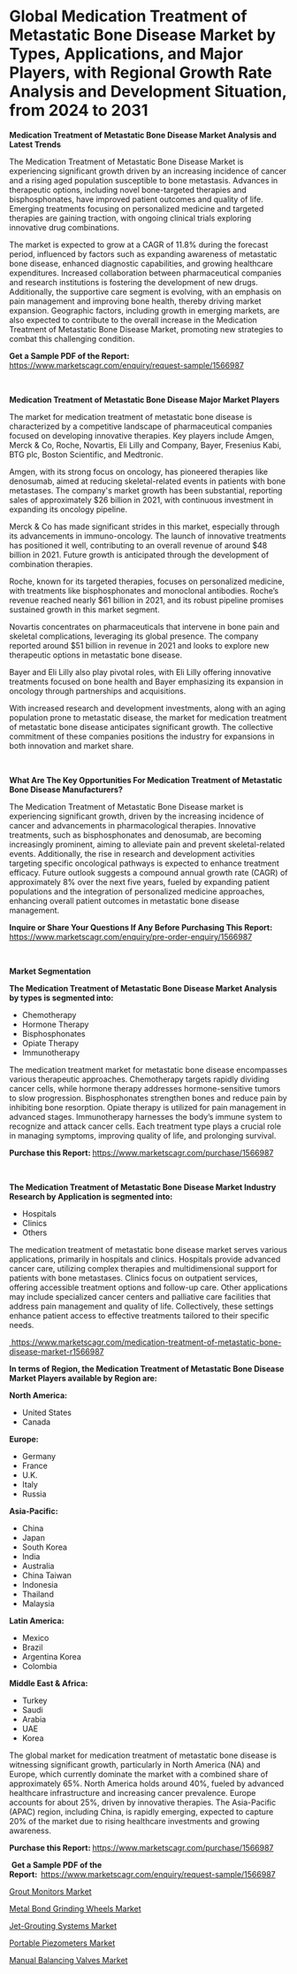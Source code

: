 <p><h1>Global Medication Treatment of Metastatic Bone Disease Market by Types, Applications, and Major Players, with Regional Growth Rate Analysis and Development Situation, from 2024 to 2031</h1></p><p><strong>Medication Treatment of Metastatic Bone Disease Market Analysis and Latest Trends</strong></p>
<p><p>The Medication Treatment of Metastatic Bone Disease Market is experiencing significant growth driven by an increasing incidence of cancer and a rising aged population susceptible to bone metastasis. Advances in therapeutic options, including novel bone-targeted therapies and bisphosphonates, have improved patient outcomes and quality of life. Emerging treatments focusing on personalized medicine and targeted therapies are gaining traction, with ongoing clinical trials exploring innovative drug combinations.</p><p>The market is expected to grow at a CAGR of 11.8% during the forecast period, influenced by factors such as expanding awareness of metastatic bone disease, enhanced diagnostic capabilities, and growing healthcare expenditures. Increased collaboration between pharmaceutical companies and research institutions is fostering the development of new drugs. Additionally, the supportive care segment is evolving, with an emphasis on pain management and improving bone health, thereby driving market expansion. Geographic factors, including growth in emerging markets, are also expected to contribute to the overall increase in the Medication Treatment of Metastatic Bone Disease Market, promoting new strategies to combat this challenging condition.</p></p>
<p><strong>Get a Sample PDF of the Report:&nbsp;</strong> <a href="https://www.marketscagr.com/enquiry/request-sample/1566987?utm_campaign=1436&utm_medium=2&utm_source=Github&utm_content=ia&utm_term=11102024&utm_id=medication-treatment-of-metastatic-bone-disease">https://www.marketscagr.com/enquiry/request-sample/1566987</a></p>
<p>&nbsp;</p>
<p><strong>Medication Treatment of Metastatic Bone Disease Major Market Players</strong></p>
<p><p>The market for medication treatment of metastatic bone disease is characterized by a competitive landscape of pharmaceutical companies focused on developing innovative therapies. Key players include Amgen, Merck & Co, Roche, Novartis, Eli Lilly and Company, Bayer, Fresenius Kabi, BTG plc, Boston Scientific, and Medtronic.</p><p>Amgen, with its strong focus on oncology, has pioneered therapies like denosumab, aimed at reducing skeletal-related events in patients with bone metastases. The company's market growth has been substantial, reporting sales of approximately $26 billion in 2021, with continuous investment in expanding its oncology pipeline.</p><p>Merck & Co has made significant strides in this market, especially through its advancements in immuno-oncology. The launch of innovative treatments has positioned it well, contributing to an overall revenue of around $48 billion in 2021. Future growth is anticipated through the development of combination therapies.</p><p>Roche, known for its targeted therapies, focuses on personalized medicine, with treatments like bisphosphonates and monoclonal antibodies. Roche’s revenue reached nearly $61 billion in 2021, and its robust pipeline promises sustained growth in this market segment.</p><p>Novartis concentrates on pharmaceuticals that intervene in bone pain and skeletal complications, leveraging its global presence. The company reported around $51 billion in revenue in 2021 and looks to explore new therapeutic options in metastatic bone disease.</p><p>Bayer and Eli Lilly also play pivotal roles, with Eli Lilly offering innovative treatments focused on bone health and Bayer emphasizing its expansion in oncology through partnerships and acquisitions.</p><p>With increased research and development investments, along with an aging population prone to metastatic disease, the market for medication treatment of metastatic bone disease anticipates significant growth. The collective commitment of these companies positions the industry for expansions in both innovation and market share.</p></p>
<p>&nbsp;</p>
<p><strong>What Are The Key Opportunities For Medication Treatment of Metastatic Bone Disease Manufacturers?</strong></p>
<p><p>The Medication Treatment of Metastatic Bone Disease market is experiencing significant growth, driven by the increasing incidence of cancer and advancements in pharmacological therapies. Innovative treatments, such as bisphosphonates and denosumab, are becoming increasingly prominent, aiming to alleviate pain and prevent skeletal-related events. Additionally, the rise in research and development activities targeting specific oncological pathways is expected to enhance treatment efficacy. Future outlook suggests a compound annual growth rate (CAGR) of approximately 8% over the next five years, fueled by expanding patient populations and the integration of personalized medicine approaches, enhancing overall patient outcomes in metastatic bone disease management.</p></p>
<p><strong>Inquire or Share Your Questions If Any Before Purchasing This Report:</strong> <a href="https://www.marketscagr.com/enquiry/pre-order-enquiry/1566987?utm_campaign=1436&utm_medium=2&utm_source=Github&utm_content=ia&utm_term=11102024&utm_id=medication-treatment-of-metastatic-bone-disease">https://www.marketscagr.com/enquiry/pre-order-enquiry/1566987</a></p>
<p>&nbsp;</p>
<p><strong>Market Segmentation</strong></p>
<p><strong>The Medication Treatment of Metastatic Bone Disease Market Analysis by types is segmented into:</strong></p>
<p><ul><li>Chemotherapy</li><li>Hormone Therapy</li><li>Bisphosphonates</li><li>Opiate Therapy</li><li>Immunotherapy</li></ul></p>
<p><p>The medication treatment market for metastatic bone disease encompasses various therapeutic approaches. Chemotherapy targets rapidly dividing cancer cells, while hormone therapy addresses hormone-sensitive tumors to slow progression. Bisphosphonates strengthen bones and reduce pain by inhibiting bone resorption. Opiate therapy is utilized for pain management in advanced stages. Immunotherapy harnesses the body’s immune system to recognize and attack cancer cells. Each treatment type plays a crucial role in managing symptoms, improving quality of life, and prolonging survival.</p></p>
<p><strong>Purchase this Report:&nbsp;</strong><a href="https://www.marketscagr.com/purchase/1566987?utm_campaign=1436&utm_medium=2&utm_source=Github&utm_content=ia&utm_term=11102024&utm_id=medication-treatment-of-metastatic-bone-disease">https://www.marketscagr.com/purchase/1566987</a></p>
<p>&nbsp;</p>
<p><strong>The Medication Treatment of Metastatic Bone Disease Market Industry Research by Application is segmented into:</strong></p>
<p><ul><li>Hospitals</li><li>Clinics</li><li>Others</li></ul></p>
<p><p>The medication treatment of metastatic bone disease market serves various applications, primarily in hospitals and clinics. Hospitals provide advanced cancer care, utilizing complex therapies and multidimensional support for patients with bone metastases. Clinics focus on outpatient services, offering accessible treatment options and follow-up care. Other applications may include specialized cancer centers and palliative care facilities that address pain management and quality of life. Collectively, these settings enhance patient access to effective treatments tailored to their specific needs.</p></p>
<p><a href="https://www.marketscagr.com/medication-treatment-of-metastatic-bone-disease-market-r1566987?utm_campaign=1436&utm_medium=2&utm_source=Github&utm_content=ia&utm_term=11102024&utm_id=medication-treatment-of-metastatic-bone-disease">&nbsp;https://www.marketscagr.com/medication-treatment-of-metastatic-bone-disease-market-r1566987</a></p>
<p><strong>In terms of Region, the Medication Treatment of Metastatic Bone Disease Market Players available by Region are:</strong></p>
<p>
    <p> <strong> North America: </strong>
        <ul>
            <li>United States</li>
            <li>Canada</li>
        </ul>
        </p> 
    <p> <strong> Europe: </strong>
        <ul>
            <li>Germany</li>
            <li>France</li>
            <li>U.K.</li>
            <li>Italy</li>
            <li>Russia</li>
        </ul>
        </p> 
    <p> <strong> Asia-Pacific: </strong>
        <ul>
            <li>China</li>
            <li>Japan</li>
            <li>South Korea</li>
            <li>India</li>
            <li>Australia</li>
            <li>China Taiwan</li>
            <li>Indonesia</li>
            <li>Thailand</li>
            <li>Malaysia</li>
        </ul>
        </p> 
    <p> <strong> Latin America: </strong>
        <ul>
            <li>Mexico</li>
            <li>Brazil</li>
            <li>Argentina Korea</li>
            <li>Colombia</li>
        </ul>
        </p> 
    <p> <strong> Middle East & Africa: </strong>
        <ul>
            <li>Turkey</li>
            <li>Saudi</li>
            <li>Arabia</li>
            <li>UAE</li>
            <li>Korea</li>
        </ul>
    </p>
    </p>
<p><p>The global market for medication treatment of metastatic bone disease is witnessing significant growth, particularly in North America (NA) and Europe, which currently dominate the market with a combined share of approximately 65%. North America holds around 40%, fueled by advanced healthcare infrastructure and increasing cancer prevalence. Europe accounts for about 25%, driven by innovative therapies. The Asia-Pacific (APAC) region, including China, is rapidly emerging, expected to capture 20% of the market due to rising healthcare investments and growing awareness.</p></p>
<p><strong>Purchase this Report: </strong><a href="https://www.marketscagr.com/purchase/1566987?utm_campaign=1436&utm_medium=2&utm_source=Github&utm_content=ia&utm_term=11102024&utm_id=medication-treatment-of-metastatic-bone-disease">https://www.marketscagr.com/purchase/1566987</a></p>
<p>&nbsp;<strong>Get a Sample PDF of the Report:&nbsp;&nbsp;</strong><a href="https://www.marketscagr.com/enquiry/request-sample/1566987?utm_campaign=1436&utm_medium=2&utm_source=Github&utm_content=ia&utm_term=11102024&utm_id=medication-treatment-of-metastatic-bone-disease">https://www.marketscagr.com/enquiry/request-sample/1566987</a></p>
<p><strong></strong></p>
<p><p><a href="https://www.linkedin.com/pulse/grout-monitors-market-evolution-regional-adaptations-innovation-bbcgf?utm_campaign=1436&utm_medium=2&utm_source=Github&utm_content=ia&utm_term=11102024&utm_id=medication-treatment-of-metastatic-bone-disease">Grout Monitors Market</a></p><p><a href="https://issuu.com/reportprime-2/docs/metal-bond-grinding-wheels-market-s_92fe1d8001bdba?utm_campaign=1436&utm_medium=2&utm_source=Github&utm_content=ia&utm_term=11102024&utm_id=medication-treatment-of-metastatic-bone-disease">Metal Bond Grinding Wheels Market</a></p><p><a href="https://www.linkedin.com/pulse/global-jet-grouting-systems-market-trends-insights-growth-opportunities-j6uic?utm_campaign=1436&utm_medium=2&utm_source=Github&utm_content=ia&utm_term=11102024&utm_id=medication-treatment-of-metastatic-bone-disease">Jet-Grouting Systems Market</a></p><p><a href="https://www.linkedin.com/pulse/portable-piezometers-market2024-2031-industry-insights-ifpoe?utm_campaign=1436&utm_medium=2&utm_source=Github&utm_content=ia&utm_term=11102024&utm_id=medication-treatment-of-metastatic-bone-disease">Portable Piezometers Market</a></p><p><a href="https://issuu.com/reportprime-2/docs/manual-balancing-valves-market-size_a20c10f027887e?utm_campaign=1436&utm_medium=2&utm_source=Github&utm_content=ia&utm_term=11102024&utm_id=medication-treatment-of-metastatic-bone-disease">Manual Balancing Valves Market</a></p></p>
